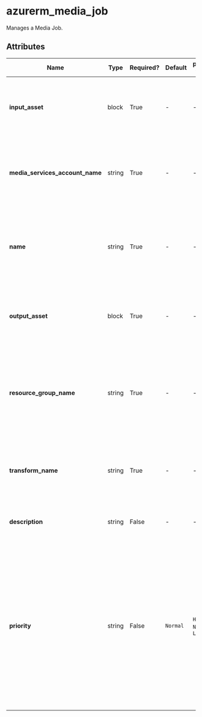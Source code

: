 # azurerm_media_job

Manages a Media Job.

## Attributes

| Name | Type | Required? | Default  | possible values | Description |
| ---- | ---- | --------- | -------- | ----------- | ----------- |
| **input_asset** | block | True | -  |  -  | A `input_asset` block. Changing this forces a new Media Job to be created. | 
| **media_services_account_name** | string | True | -  |  -  | The Media Services account name. Changing this forces a new Transform to be created. | 
| **name** | string | True | -  |  -  | The name which should be used for this Media Job. Changing this forces a new Media Job to be created. | 
| **output_asset** | block | True | -  |  -  | One or more `output_asset` blocks. Changing this forces a new Media Job to be created. | 
| **resource_group_name** | string | True | -  |  -  | The name of the Resource Group where the Media Job should exist. Changing this forces a new Media Job to be created. | 
| **transform_name** | string | True | -  |  -  | The Transform name. Changing this forces a new Media Job to be created. | 
| **description** | string | False | -  |  -  | Optional customer supplied description of the Job. | 
| **priority** | string | False | `Normal`  |  `High`, `Normal`, `Low`  | Priority with which the job should be processed. Higher priority jobs are processed before lower priority jobs. Changing this forces a new Media Job to be created. Possible values are `High`, `Normal` and `Low`. Defaults to `Normal`. | 

